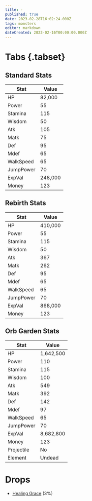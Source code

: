 ```yaml
---
title: -
published: true
date: 2023-02-28T16:02:24.000Z
tags: monsters
editor: markdown
dateCreated: 2023-02-16T00:00:00.000Z
---
```


# Tabs {.tabset}

## Standard Stats

|Stat|Value|
|-|-|
|HP|82,000|
|Power|55|
|Stamina|115|
|Wisdom|50|
|Atk|105|
|Matk|75|
|Def|95|
|Mdef|65|
|WalkSpeed|65|
|JumpPower|70|
|ExpVal|248,000|
|Money|123|
## Rebirth Stats

|Stat|Value|
|-|-|
|HP|410,000|
|Power|55|
|Stamina|115|
|Wisdom|50|
|Atk|367|
|Matk|262|
|Def|95|
|Mdef|65|
|WalkSpeed|65|
|JumpPower|70|
|ExpVal|868,000|
|Money|123|
## Orb Garden Stats

|Stat|Value|
|-|-|
|HP|1,642,500|
|Power|110|
|Stamina|115|
|Wisdom|100|
|Atk|549|
|Matk|392|
|Def|142|
|Mdef|97|
|WalkSpeed|65|
|JumpPower|70|
|ExpVal|8,682,800|
|Money|123|
|Projectile|No|
|Element|Undead|

# Drops
 * [Healing Grace](/items/healing-grace) (3%)
